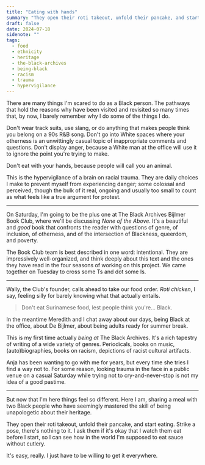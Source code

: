 ```yaml
---
title: "Eating with hands"
summary: "They open their roti takeout, unfold their pancake, and start eating. Strike a pose, there's nothing to it. I ask them if it's okay that I watch them eat before I start, so I can see how in the world I'm supposed to eat sauce without cutlery."
draft: false
date: 2024-07-18
sidenote: ""
tags:
  - food
  - ethnicity
  - heritage
  - the-black-archives
  - being-black
  - racism
  - trauma
  - hypervigilance
---
```

There are many things I'm scared to do as a Black person. The pathways that hold the reasons why have been visited and revisited so many times that, by now, I barely remember why I do some of the things I do. 

Don't wear track suits, use slang, or do anything that makes people think you belong on a 90s R&B song. Don't go into White spaces where your otherness is an unwittingly casual topic of inappropriate comments and questions. Don't display anger, because a White man at the office will use it to ignore the point you're trying to make. 

Don't eat with your hands, because people will call you an animal. 

This is the hypervigilance of a brain on racial trauma. They are daily choices I make to prevent myself from experiencing danger; some colossal and perceived, though the bulk of it real, ongoing and usually too small to count as what feels like a true argument for protest. 

---

On Saturday, I'm going to be the plus one at The Black Archives Bijlmer Book Club, where we'll be discussing *None of the Above*. It's a beautiful and *good* book that confronts the reader with questions of genre, of inclusion, of otherness, and of the intersection of Blackness, queerdom, and poverty. 

The Book Club team is best described in one word: intentional. They are impressively well-organized, and think deeply about this text and the ones they have read in the four seasons of working on this project. We came together on Tuesday to cross some Ts and dot some Is. 

---

Wally, the Club's founder, calls ahead to take our food order. *Roti chicken*, I say, feeling silly for barely knowing what that actually entails. 

> Don't eat Surinamese food, lest people think you're... Black.

In the meantime Meredith and I chat away about our days, being Black at the office, about De Bijlmer, about being adults ready for summer break.

This is my first time actually *being at* The Black Archives. It's a rich tapestry of writing of a wide variety of genres. Periodicals, books on music, (auto)biographies, books on racism, depictions of racist cultural artifacts.

Anja has been wanting to go with me for years, but every time she tries I find a way not to. For some reason, looking trauma in the face in a public venue on a casual Saturday while trying not to cry-and-never-stop is not my idea of a good pastime. 

---

But now that I'm here things feel so different. Here I am, sharing a meal with two Black people who have seemingly mastered the skill of being unapologetic about their heritage. 

They open their roti takeout, unfold their pancake, and start eating. Strike a pose, there's nothing to it. I ask them if it's okay that I watch them eat before I start, so I can see how in the world I'm supposed to eat sauce without cutlery. 

It's easy, really. I just have to be willing to get it everywhere. 